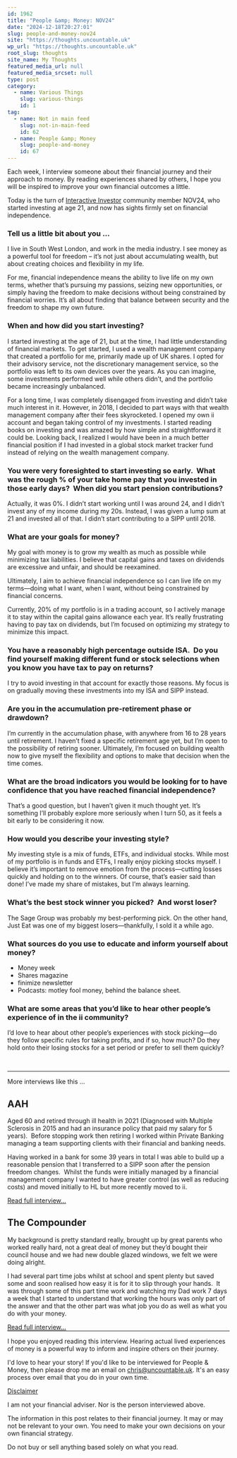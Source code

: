 ```yaml
---
id: 1962
title: "People &amp; Money: NOV24"
date: "2024-12-18T20:27:01"
slug: people-and-money-nov24
site: "https://thoughts.uncountable.uk"
wp_url: "https://thoughts.uncountable.uk"
root_slug: thoughts
site_name: My Thoughts
featured_media_url: null
featured_media_srcset: null
type: post
category:
  - name: Various Things
    slug: various-things
    id: 1
tag:
  - name: Not in main feed
    slug: not-in-main-feed
    id: 62
  - name: People &amp; Money
    slug: people-and-money
    id: 67
---
```



<div class="wp-block-group is-vertical is-layout-flex wp-container-core-group-is-layout-fe9cc265 wp-block-group-is-layout-flex">
<p>Each week, I interview someone about their financial journey and their approach to money. By reading experiences shared by others, I hope you will be inspired to improve your own financial outcomes a little.</p>



<p>Today is the turn of <a href="https://www.ii.co.uk/ii-community">Interactive Investor</a> community member NOV24, who started investing at age 21, and now has sights firmly set on financial independence.</p>



<h3 class="wp-block-heading">Tell us a little bit about you … </h3>



<p>I live in South West London, and work in the media industry. I see money as a powerful tool for freedom – it’s not just about accumulating wealth, but about creating choices and flexibility in my life. </p>



<p>For me, financial independence means the ability to live life on my own terms, whether that’s pursuing my passions, seizing new opportunities, or simply having the freedom to make decisions without being constrained by financial worries. It’s all about finding that balance between security and the freedom to shape my own future.</p>



<h3 class="wp-block-heading">When and how did you start investing?</h3>



<p>I started investing at the age of 21, but at the time, I had little understanding of financial markets. To get started, I used a wealth management company that created a portfolio for me, primarily made up of UK shares. I opted for their advisory service, not the discretionary management service, so the portfolio was left to its own devices over the years. As you can imagine, some investments performed well while others didn’t, and the portfolio became increasingly unbalanced.</p>



<p>For a long time, I was completely disengaged from investing and didn’t take much interest in it. However, in 2018, I decided to part ways with that wealth management company after their fees skyrocketed. I opened my own ii account and began taking control of my investments. I started reading books on investing and was amazed by how simple and straightforward it could be. Looking back, I realized I would have been in a much better financial position if I had invested in a global stock market tracker fund instead of relying on the wealth management company.</p>



<h3 class="wp-block-heading">You were very foresighted to start investing so early.&nbsp; What was the rough % of your take home pay that you invested in those early days?&nbsp; When did you start pension contributions?</h3>



<p>Actually, it was 0%. I didn’t start working until I was around 24, and I didn’t invest any of my income during my 20s. Instead, I was given a lump sum at 21 and invested all of that. I didn’t start contributing to a SIPP until 2018.</p>



<h3 class="wp-block-heading">What are your goals for money?</h3>



<p>My goal with money is to grow my wealth as much as possible while minimizing tax liabilities. I believe that capital gains and taxes on dividends are excessive and unfair, and should be reexamined. </p>



<p>Ultimately, I aim to achieve financial independence so I can live life on my terms—doing what I want, when I want, without being constrained by financial concerns. </p>



<p>Currently, 20% of my portfolio is in a trading account, so I actively manage it to stay within the capital gains allowance each year. It’s really frustrating having to pay tax on dividends, but I’m focused on optimizing my strategy to minimize this impact.</p>



<h3 class="wp-block-heading">You have a reasonably high percentage outside ISA.&nbsp; Do you find yourself making different fund or stock selections when you know you have tax to pay on returns?</h3>



<p>I try to avoid investing in that account for exactly those reasons. My focus is on gradually moving these investments into my ISA and SIPP instead.</p>



<h3 class="wp-block-heading">Are you in the accumulation pre-retirement phase or drawdown?</h3>



<p>I’m currently in the accumulation phase, with anywhere from 16 to 28 years until retirement. I haven’t fixed a specific retirement age yet, but I’m open to the possibility of retiring sooner. Ultimately, I’m focused on building wealth now to give myself the flexibility and options to make that decision when the time comes.</p>



<h3 class="wp-block-heading">What are the broad indicators you would be looking for to have confidence that you have reached financial independence?</h3>



<p>That’s a good question, but I haven’t given it much thought yet. It’s something I’ll probably explore more seriously when I turn 50, as it feels a bit early to be considering it now.</p>



<h3 class="wp-block-heading">How would you describe your investing style?</h3>



<p>My investing style is a mix of funds, ETFs, and individual stocks. While most of my portfolio is in funds and ETFs, I really enjoy picking stocks myself. I believe it&#8217;s important to remove emotion from the process—cutting losses quickly and holding on to the winners. Of course, that’s easier said than done! I’ve made my share of mistakes, but I’m always learning.</p>



<h3 class="wp-block-heading">What’s the best stock winner you picked?&nbsp; And worst loser?</h3>



<p>The Sage Group was probably my best-performing pick. On the other hand, Just Eat was one of my biggest losers—thankfully, I sold it a while ago.</p>



<h3 class="wp-block-heading">What sources do you use to educate and inform yourself about money?&nbsp;</h3>



<ul class="wp-block-list">
<li>Money week&nbsp;</li>



<li>Shares magazine&nbsp;</li>



<li>finimize newsletter&nbsp;</li>



<li>Podcasts: motley fool money, behind the balance sheet.</li>
</ul>



<h3 class="wp-block-heading">What are some areas that you’d like to hear other people’s experience of in the ii community?</h3>



<p>I’d love to hear about other people’s experiences with stock picking—do they follow specific rules for taking profits, and if so, how much? Do they hold onto their losing stocks for a set period or prefer to sell them quickly?</p>
</div>
<br /><!-- wp:separator -->
<hr class="wp-block-separator has-alpha-channel-opacity"/>
<!-- /wp:separator -->

<!-- wp:paragraph -->
<p>More interviews like this ...</p>
<!-- /wp:paragraph -->

<!-- wp:shortcode -->
<section class="p-and-m-summary"><article><h2>AAH</h2><p>Aged 60 and retired through ill health in 2021 (Diagnosed with Multiple Sclerosis in 2015 and had an insurance policy that paid my salary for 5 years).&nbsp; Before stopping work then retiring I worked within Private Banking managing a team supporting clients with their financial and banking needs.&nbsp;</p><p>Having worked in a bank for some 39 years in total I was able to build up a reasonable pension that I transferred to a SIPP soon after the pension freedom changes.&nbsp; Whilst the funds were initially managed by a financial management company I wanted to have greater control (as well as reducing costs) and moved initially to HL but more recently moved to ii.</p>
<a href="/people-and-money-aah">Read full interview...</a></article><article><h2>The Compounder</h2><p>My background is pretty standard really, brought up by great parents who worked really hard, not a great deal of money but they&rsquo;d bought their council house and we had new double glazed windows, we felt we were doing alright.</p><p>I had several part time jobs whilst at school and spent plenty but saved some and soon realised how easy it is for it to slip through your hands.&nbsp; It was through some of this part time work and watching my Dad work 7 days a week that I started to understand that working the hours was only part of the answer and that the other part was what job you do as well as what you do with your money.</p>
<a href="/people-and-money-the-compounder">Read full interview...</a></article></section>
<!-- /wp:shortcode --><!-- wp:group {"layout":{"type":"constrained"}} -->
<div class="wp-block-group"><!-- wp:separator {"style":{"spacing":{"margin":{"top":"var:preset|spacing|40","bottom":"0"}}}} -->
<hr class="wp-block-separator has-alpha-channel-opacity" style="margin-top:var(--wp--preset--spacing--40);margin-bottom:0"/>
<!-- /wp:separator -->

<!-- wp:paragraph -->
<p>I hope you enjoyed reading this interview. Hearing actual lived experiences of money is a powerful way to inform and inspire others on their journey.</p>
<!-- /wp:paragraph -->

<!-- wp:paragraph -->
<p>I'd love to hear your story!  If you'd like to be interviewed for People &amp; Money, then please drop me an email on <a href="mailto:chris@uncountable.uk">chris@uncountable.uk</a>.  It's an easy process over email that you do in your own time.   </p>
<!-- /wp:paragraph -->

<!-- wp:paragraph {"style":{"typography":{"textDecoration":"underline"}}} -->
<p style="text-decoration:underline">Disclaimer</p>
<!-- /wp:paragraph -->

<!-- wp:paragraph -->
<p>I am not your financial adviser.  Nor is the person interviewed above.</p>
<!-- /wp:paragraph -->

<!-- wp:paragraph -->
<p>The information in this post relates to their financial journey. It may or may not be relevant to your own. You need to make your own decisions on your own financial strategy.</p>
<!-- /wp:paragraph -->

<!-- wp:paragraph -->
<p>Do not buy or sell anything based solely on what you read.</p>
<!-- /wp:paragraph --></div>
<!-- /wp:group -->